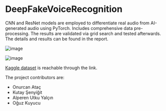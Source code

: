 # DeepFakeVoiceRecognition
CNN and ResNet models are employed to differentiate real audio from AI-generated audio using PyTorch. Includes comprehensive data pre-processing. The results are validated via grid search and tested afterwards. The details and results can be found in the report.

![image](https://github.com/user-attachments/assets/14e8fb30-ce96-4879-ad0d-2b767528f40d)

![image](https://github.com/user-attachments/assets/0130848e-de65-41d4-9f2c-bc53cf284b0f)

[Kaggle dataset](https://www.kaggle.com/datasets/birdy654/deep-voice-deepfake-voice-recognition) is reachable through the link.

The project contributors are:
* Onurcan Ataç
* Kutay Şenyiğit
* Alperen Utku Yalçın
* Oğuz Kuyucu
